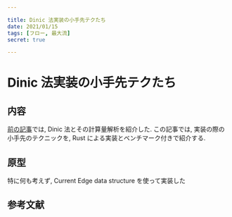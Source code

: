 ```yaml
---

title: Dinic 法実装の小手先テクたち
date: 2021/01/15
tags: [フロー, 最大流]
secret: true

---
```

<div style="display:none">$$
\newcommand{\vec}[1]{\mathbf{#1}}
\def\vecb{\vec{b}}
\def\veczero{\vec{0}}
\def\vecf{\vec{f}}
\def\exG{\overleftrightarrow{G}}
\def\label{\operatorname{label}}
\def\ce{\operatorname{current\_edge}}
\def\fe{\operatorname{first\_edge}}
\def\ne{\operatorname{next\_edge}}
$$</div>

# Dinic 法実装の小手先テクたち

## 内容

[前の記事](./dinic_time_complexity.html)では, Dinic 法とその計算量解析を紹介した.
この記事では, 実装の際の小手先のテクニックを, Rust による実装とベンチマーク付きで紹介する.


## 原型

特に何も考えず, Current Edge data structure を使って実装した




## 参考文献

